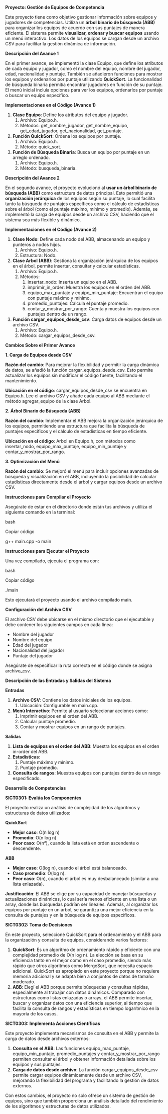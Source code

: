 **Proyecto: Gestión de Equipos de Competencia**

Este proyecto tiene como objetivo gestionar información sobre equipos y jugadores de competencias. Utiliza un **árbol binario de búsqueda (ABB)** para organizar los equipos de acuerdo con sus puntajes de manera eficiente. El sistema permite **visualizar, ordenar y buscar equipos** usando un menú interactivo. Los datos de los equipos se cargan desde un archivo CSV para facilitar la gestión dinámica de información.

**Descripción del Avance 1**

En el primer avance, se implementó la clase Equipo, que define los atributos de cada equipo y jugador, como el nombre del equipo, nombre del jugador, edad, nacionalidad y puntaje. También se añadieron funciones para mostrar los equipos y ordenarlos por puntaje utilizando **QuickSort**. La funcionalidad de búsqueda binaria permitía encontrar jugadores en función de su puntaje. El menú inicial incluía opciones para ver los equipos, ordenarlos por puntaje o buscar un equipo específico.

**Implementaciones en el Código (Avance 1)**

1. **Clase Equipo**: Define los atributos del equipo y jugador.
   1. Archivo: Equipo.h.
   1. Métodos: get\_nombre\_jugador, get\_nombre\_equipo, get\_edad\_jugador, get\_nacionalidad, get\_puntaje.
1. **Función QuickSort**: Ordena los equipos por puntaje.
   1. Archivo: Equipo.h.
   1. Método: quick\_sort.
1. **Función de Búsqueda Binaria**: Busca un equipo por puntaje en un arreglo ordenado.
   1. Archivo: Equipo.h.
   1. Método: busqueda\_binaria.

**Descripción del Avance 2**

En el segundo avance, el proyecto evolucionó al **usar un árbol binario de búsqueda (ABB)** como estructura de datos principal. Esto permitió una **organización jerárquica** de los equipos según su puntaje, lo cual facilita tanto la búsqueda de puntajes específicos como el cálculo de estadísticas sobre el árbol (como el puntaje máximo, mínimo y promedio). Además, se implementó la carga de equipos desde un archivo CSV, haciendo que el sistema sea más flexible y dinámico.

**Implementaciones en el Código (Avance 2)**

1. **Clase Nodo**: Define cada nodo del ABB, almacenando un equipo y punteros a nodos hijos.
   1. Archivo: Equipo.h.
   1. Estructura: Nodo.
1. **Clase Arbol (ABB)**: Gestiona la organización jerárquica de los equipos en el árbol, permite insertar, consultar y calcular estadísticas.
   1. Archivo: Equipo.h.
   1. Métodos:
      1. insertar\_nodo: Inserta un equipo en el ABB.
      1. imprimir\_in\_order: Muestra los equipos en el orden del ABB.
      1. equipo\_max\_puntaje y equipo\_min\_puntaje: Encuentran el equipo con puntaje máximo y mínimo.
      1. promedio\_puntajes: Calcula el puntaje promedio.
      1. contar\_y\_mostrar\_por\_rango: Cuenta y muestra los equipos con puntajes dentro de un rango.
1. **Función cargar\_equipos\_desde\_csv**: Carga datos de equipos desde un archivo CSV.
   1. Archivo: Equipo.h.
   1. Método: cargar\_equipos\_desde\_csv.

**Cambios Sobre el Primer Avance**

**1. Carga de Equipos desde CSV**

**Razón del cambio**: Para mejorar la flexibilidad y permitir la carga dinámica de datos, se añadió la función cargar\_equipos\_desde\_csv. Esto permite actualizar los equipos sin modificar el código fuente, facilitando el mantenimiento.

**Ubicación en el código**: cargar\_equipos\_desde\_csv se encuentra en Equipo.h. Lee el archivo CSV y añade cada equipo al ABB mediante el método agregar\_equipo de la clase Arbol.

**2. Árbol Binario de Búsqueda (ABB)**

**Razón del cambio**: Implementar el ABB mejora la organización jerárquica de los equipos, permitiendo una estructura que facilita la búsqueda de puntajes específicos y el cálculo de estadísticas en tiempo eficiente.

**Ubicación en el código**: Arbol en Equipo.h, con métodos como insertar\_nodo, equipo\_max\_puntaje, equipo\_min\_puntaje y contar\_y\_mostrar\_por\_rango.

**3. Optimización del Menú**

**Razón del cambio**: Se mejoró el menú para incluir opciones avanzadas de búsqueda y visualización en el ABB, incluyendo la posibilidad de calcular estadísticas directamente desde el árbol y cargar equipos desde un archivo CSV.

**Instrucciones para Compilar el Proyecto**

Asegúrate de estar en el directorio donde están tus archivos y utiliza el siguiente comando en la terminal:

bash

Copiar código

g++ main.cpp -o main

**Instrucciones para Ejecutar el Proyecto**

Una vez compilado, ejecuta el programa con:

bash

Copiar código

./main

Esto ejecutará el proyecto usando el archivo compilado main.

**Configuración del Archivo CSV**

El archivo CSV debe ubicarse en el mismo directorio que el ejecutable y debe contener los siguientes campos en cada línea:

- Nombre del jugador
- Nombre del equipo
- Edad del jugador
- Nacionalidad del jugador
- Puntaje del jugador

Asegúrate de especificar la ruta correcta en el código donde se asigna archivo\_csv.

**Descripción de las Entradas y Salidas del Sistema**

**Entradas**

1. **Archivo CSV**: Contiene los datos iniciales de los equipos.
   1. Ubicación: Configurable en main.cpp.
1. **Menú Interactivo**: Permite al usuario seleccionar acciones como:
   1. Imprimir equipos en el orden del ABB.
   1. Calcular puntaje promedio.
   1. Contar y mostrar equipos en un rango de puntajes.

**Salidas**

1. **Lista de equipos en el orden del ABB**: Muestra los equipos en el orden in-order del ABB.
1. **Estadísticas**:
   1. Puntaje máximo y mínimo.
   1. Puntaje promedio.
1. **Consulta de rangos**: Muestra equipos con puntajes dentro de un rango especificado.

**Desarrollo de Competencias**

**SICT0301: Evalúa los Componentes**

El proyecto realiza un análisis de complejidad de los algoritmos y estructuras de datos utilizados:

**QuickSort**

- **Mejor caso**: O(n log n)
- **Promedio**: O(n log n)
- **Peor caso**: O(n²), cuando la lista está en orden ascendente o descendente.

**ABB**

- **Mejor caso**: O(log n), cuando el árbol está balanceado.
- **Caso promedio**: O(log n).
- **Peor caso**: O(n), cuando el árbol es muy desbalanceado (similar a una lista enlazada).

**Justificación**: El ABB se elige por su capacidad de manejar búsquedas y actualizaciones dinámicas, lo cual sería menos eficiente en una lista o un array, donde las búsquedas podrían ser lineales. Además, al organizar los equipos por puntaje en un árbol, se garantiza una mejor eficiencia en la consulta de puntajes y en la búsqueda de equipos específicos.

**SICT0302: Toma de Decisiones**

En este proyecto, seleccioné QuickSort para el ordenamiento y el ABB para la organización y consulta de equipos, considerando varios factores:

1. **QuickSort**: Es un algoritmo de ordenamiento rápido y eficiente con una complejidad promedio de O(n log n). La elección se basa en su eficiencia tanto en el mejor como en el caso promedio, siendo más rápido que otros algoritmos como MergeSort, que necesita espacio adicional. QuickSort es apropiado en este proyecto porque no requiere memoria adicional y se adapta bien a conjuntos de datos de tamaño moderado.
1. **ABB**: Elegí el ABB porque permite búsquedas y consultas rápidas, especialmente al trabajar con datos dinámicos. Comparado con estructuras como listas enlazadas o arrays, el ABB permite insertar, buscar y organizar datos con una eficiencia superior, al tiempo que facilita la consulta de rangos y estadísticas en tiempo logarítmico en la mayoría de los casos.

**SICT0303: Implementa Acciones Científicas**

Este proyecto implementa mecanismos de consulta en el ABB y permite la carga de datos desde archivos externos:

1. **Consulta en el ABB**: Las funciones equipo\_max\_puntaje, equipo\_min\_puntaje, promedio\_puntajes y contar\_y\_mostrar\_por\_rango permiten consultar el árbol y obtener información detallada sobre los equipos y sus puntajes.
1. **Carga de datos desde archivo**: La función cargar\_equipos\_desde\_csv permite cargar equipos dinámicamente desde un archivo CSV, mejorando la flexibilidad del programa y facilitando la gestión de datos externos.

Con estos cambios, el proyecto no solo ofrece un sistema de gestión de equipos, sino que también proporciona un análisis detallado del rendimiento de los algoritmos y estructuras de datos utilizados.


